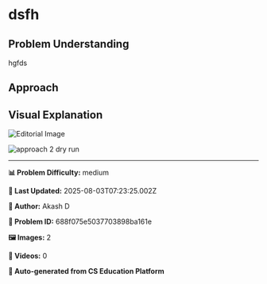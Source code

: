 # dsfh

## Problem Understanding

hgfds

## Approach



## Visual Explanation

![Editorial Image](https://res.cloudinary.com/dzmowaahj/image/upload/v1754204657/cs-education-platform/editorials/aio2xg7dzteqyzlg8l5n.jpg)

![approach 2 dry run](https://res.cloudinary.com/dzmowaahj/image/upload/v1754205789/cs-education-platform/editorials/uzxvhojuazz3npgnedgb.png)

---

**📊 Problem Difficulty:** medium

**📝 Last Updated:** 2025-08-03T07:23:25.002Z

**👤 Author:** Akash D

**🔢 Problem ID:** 688f075e5037703898ba161e

**🖼️ Images:** 2

**🎥 Videos:** 0

**🔄 Auto-generated from CS Education Platform**
